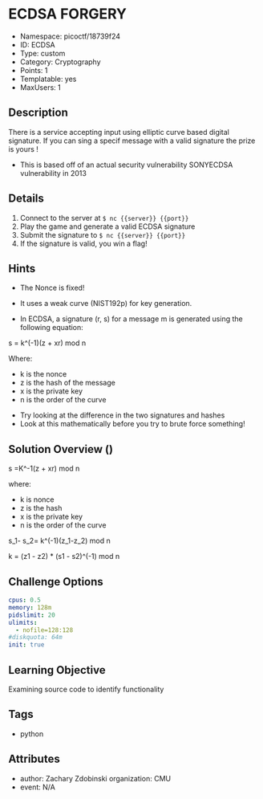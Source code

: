 # ECDSA FORGERY

- Namespace: picoctf/18739f24
- ID: ECDSA
- Type: custom
- Category: Cryptography
- Points: 1
- Templatable: yes
- MaxUsers: 1

## Description

There is a service accepting input using elliptic curve based digital signature. If you can sing a specif message with a valid signature the prize is yours ! 

* This is based off of an actual security vulnerability SONYECDSA vulnerability in 2013

## Details



1. Connect to the server at `$ nc {{server}} {{port}}`
2. Play the game and generate a valid ECDSA signature 
3. Submit the signature to  `$ nc {{server}} {{port}}`
4. If the signature is valid, you win a flag!




## Hints


* The Nonce is fixed!
* It uses a weak curve (NIST192p) for key generation.

* In ECDSA, a signature (r, s) for a message m is generated using the following equation:

s = k^(-1)(z + xr) mod n

Where:
- k is the nonce
- z is the hash of the message
- x is the private key
- n is the order of the curve

* Try looking at the difference in the two signatures and hashes 
* Look at this mathematically before you try to brute force something!


## Solution Overview ()

s =K^-1(z + xr) mod n

where: 
* k is nonce
* z is the hash
* x is the private key 
* n is the order of the curve 

s_1- s_2= k^(-1)(z_1-z_2) mod n 

k = (z1 - z2) * (s1 - s2)^(-1) mod n 



## Challenge Options

```yaml
cpus: 0.5
memory: 128m
pidslimit: 20
ulimits:
  - nofile=128:128
#diskquota: 64m
init: true
```

## Learning Objective

Examining source code to identify functionality

## Tags

- python

## Attributes

- author: Zachary Zdobinski organization: CMU
- event: N/A
